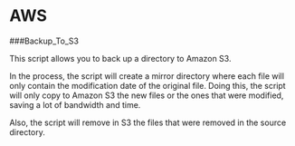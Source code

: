 # AWS

###Backup_To_S3

This script allows you to back up a directory to Amazon S3.

In the process, the script will create a mirror directory where each file will only contain the modification date of the original file. Doing this, the script will only copy to Amazon S3 the new files or the ones that were modified, saving a lot of bandwidth and time.

Also, the script will remove in S3 the files that were removed in the source directory.
